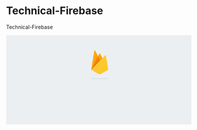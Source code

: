 # Technical-Firebase
Technical-Firebase
<p align="center">
	<img src="https://github.com/danisluis6/Technical-Firebase/blob/level1/1.png" alt="Instruction about Firebase"/>
</p>


